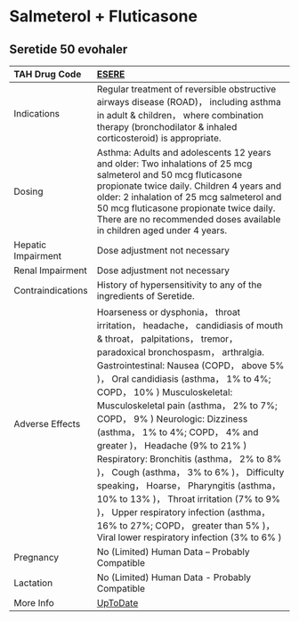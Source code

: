 # Salmeterol + Fluticasone

## Seretide 50 evohaler

| TAH Drug Code      | [ESERE](https://www.tahsda.org.tw/drugs/hissearch.php?drug_code=ESERE)                                                                                                                                                                                                                                                                                                                                                                                                                                                                                                                                                                                                                                                             |
|:-------------------|:-----------------------------------------------------------------------------------------------------------------------------------------------------------------------------------------------------------------------------------------------------------------------------------------------------------------------------------------------------------------------------------------------------------------------------------------------------------------------------------------------------------------------------------------------------------------------------------------------------------------------------------------------------------------------------------------------------------------------------------|
| Indications        | Regular treatment of reversible obstructive airways disease (ROAD)， including asthma in adult & children， where combination therapy (bronchodilator & inhaled corticosteroid) is appropriate.                                                                                                                                                                                                                                                                                                                                                                                                                                                                                                                                    |
| Dosing             | Asthma: Adults and adolescents 12 years and older: Two inhalations of 25 mcg salmeterol and 50 mcg fluticasone propionate twice daily. Children 4 years and older: 2 inhalation of 25 mcg salmeterol and 50 mcg fluticasone propionate twice daily. There are no recommended doses available in children aged under 4 years.                                                                                                                                                                                                                                                                                                                                                                                                       |
| Hepatic Impairment | Dose adjustment not necessary                                                                                                                                                                                                                                                                                                                                                                                                                                                                                                                                                                                                                                                                                                      |
| Renal Impairment   | Dose adjustment not necessary                                                                                                                                                                                                                                                                                                                                                                                                                                                                                                                                                                                                                                                                                                      |
| Contraindications  | History of hypersensitivity to any of the ingredients of Seretide.                                                                                                                                                                                                                                                                                                                                                                                                                                                                                                                                                                                                                                                                 |
| Adverse Effects    | Hoarseness or dysphonia， throat irritation， headache， candidiasis of mouth & throat， palpitations， tremor， paradoxical bronchospasm， arthralgia. Gastrointestinal: Nausea (COPD， above 5% )， Oral candidiasis (asthma， 1% to 4%; COPD， 10% ) Musculoskeletal: Musculoskeletal pain (asthma， 2% to 7%; COPD， 9% ) Neurologic: Dizziness (asthma， 1% to 4%; COPD， 4% and greater )， Headache (9% to 21% ) Respiratory: Bronchitis (asthma， 2% to 8% )， Cough (asthma， 3% to 6% )， Difficulty speaking， Hoarse， Pharyngitis (asthma， 10% to 13% )， Throat irritation (7% to 9% )， Upper respiratory infection (asthma， 16% to 27%; COPD， greater than 5% )， Viral lower respiratory infection (3% to 6% ) |
| Pregnancy          | No (Limited) Human Data – Probably Compatible                                                                                                                                                                                                                                                                                                                                                                                                                                                                                                                                                                                                                                                                                      |
| Lactation          | No (Limited) Human Data - Probably Compatible                                                                                                                                                                                                                                                                                                                                                                                                                                                                                                                                                                                                                                                                                      |
| More Info          | [UpToDate](https://www.uptodate.com/contents/salmeterol-and-fluticasone-drug-information)                                                                                                                                                                                                                                                                                                                                                                                                                                                                                                                                                                                                                                          |

